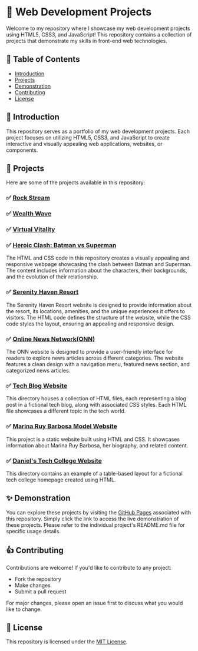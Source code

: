 # 🚀 Web Development Projects

Welcome to my repository where I showcase my web development projects using HTML5, CSS3, and JavaScript! This repository contains a collection of projects that demonstrate my skills in front-end web technologies.

## 📜 Table of Contents

- [Introduction](#introduction)
- [Projects](#projects)
- [Demonstration](#demonstration)
- [Contributing](#contributing)
- [License](#license)

## 🎯 Introduction

This repository serves as a portfolio of my web development projects. Each project focuses on utilizing HTML5, CSS3, and JavaScript to create interactive and visually appealing web applications, websites, or components.

## 🌟 Projects

Here are some of the projects available in this repository:

### ✅ [Rock Stream](RockStream)

### ✅ [Wealth Wave](WealthWave)

### ✅ [Virtual Vitality](Virtual-Vitality)

### ✅ [Heroic Clash: Batman vs Superman](Heroic-Clash-Batman-vs-Superman)
The HTML and CSS code in this repository creates a visually appealing and responsive webpage showcasing the clash between Batman and Superman. The content includes information about the characters, their backgrounds, and the evolution of their relationship.

### ✅ [Serenity Haven Resort](Serenity-Haven-Resort)
The Serenity Haven Resort website is designed to provide information about the resort, its locations, amenities, and the unique experiences it offers to visitors. The HTML code defines the structure of the website, while the CSS code styles the layout, ensuring an appealing and responsive design.

### ✅ [Online News Network(ONN)](ONN-Online-News-Network)
The ONN website is designed to provide a user-friendly interface for readers to explore news articles across different categories. The website features a clean design with a navigation menu, featured news section, and categorized news articles.

### ✅ [Tech Blog Website](Tech-Blog)
This directory houses a collection of HTML files, each representing a blog post in a fictional tech blog, along with associated CSS styles. Each HTML file showcases a different topic in the tech world.

### ✅ [Marina Ruy Barbosa Model Website](Marina-Ruy-Barbosa-Model)
This project is a static website built using HTML and CSS. It showcases information about Marina Ruy Barbosa, her biography, and related content.

### ✅ [Daniel's Tech College Website](Daniel's-Tech-College)
This directory contains an example of a table-based layout for a fictional tech college homepage created using HTML.

## ✨ Demonstration

You can explore these projects by visiting the [GitHub Pages](https://danielsantdev.github.io/Web-Projects/) associated with this repository. Simply click the link to access the live demonstration of these projects. Please refer to the individual project's README.md file for specific usage details.

## 👍 Contributing

Contributions are welcome! If you'd like to contribute to any project:
- Fork the repository
- Make changes
- Submit a pull request

For major changes, please open an issue first to discuss what you would like to change.

## 📃 License

This repository is licensed under the [MIT License](LICENSE).

